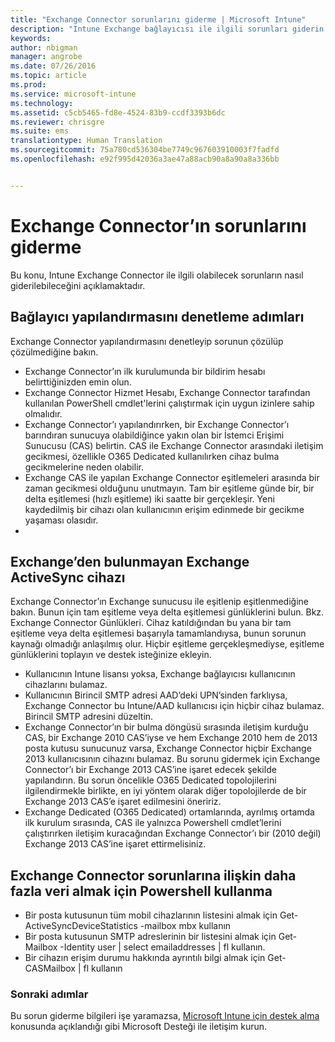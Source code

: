 ```yaml
---
title: "Exchange Connector sorunlarını giderme | Microsoft Intune"
description: "Intune Exchange bağlayıcısı ile ilgili sorunları giderin."
keywords: 
author: nbigman
manager: angrobe
ms.date: 07/26/2016
ms.topic: article
ms.prod: 
ms.service: microsoft-intune
ms.technology: 
ms.assetid: c5cb5465-fd8e-4524-83b9-ccdf3393b6dc
ms.reviewer: chrisgre
ms.suite: ems
translationtype: Human Translation
ms.sourcegitcommit: 75a780cd536304be7749c967603910003f7fadfd
ms.openlocfilehash: e92f995d42036a3ae47a88acb90a8a90a8a336bb


---
```


# Exchange Connector’ın sorunlarını giderme
Bu konu, Intune Exchange Connector ile ilgili olabilecek sorunların nasıl giderilebileceğini açıklamaktadır.

## Bağlayıcı yapılandırmasını denetleme adımları 

Exchange Connector yapılandırmasını denetleyip sorunun çözülüp çözülmediğine bakın.

- Exchange Connector’ın ilk kurulumunda bir bildirim hesabı belirttiğinizden emin olun.
- Exchange Connector Hizmet Hesabı, Exchange Connector tarafından kullanılan PowerShell cmdlet'lerini çalıştırmak için uygun izinlere sahip olmalıdır.
- Exchange Connector’ı yapılandırırken, bir Exchange Connector’ı barındıran sunucuya olabildiğince yakın olan bir İstemci Erişimi Sunucusu (CAS) belirtin. CAS ile Exchange Connector arasındaki iletişim gecikmesi, özellikle O365 Dedicated kullanılırken cihaz bulma gecikmelerine neden olabilir.
- Exchange CAS ile yapılan Exchange Connector eşitlemeleri arasında bir zaman gecikmesi olduğunu unutmayın. Tam bir eşitleme günde bir, bir delta eşitlemesi (hızlı eşitleme) iki saatte bir gerçekleşir. Yeni kaydedilmiş bir cihazı olan kullanıcının erişim edinmede bir gecikme yaşaması olasıdır.
- 
## Exchange’den bulunmayan Exchange ActiveSync cihazı
Exchange Connector’ın Exchange sunucusu ile eşitlenip eşitlenmediğine bakın. Bunun için tam eşitleme veya delta eşitlemesi günlüklerini bulun. Bkz. Exchange Connector Günlükleri. Cihaz katıldığından bu yana bir tam eşitleme veya delta eşitlemesi başarıyla tamamlandıysa, bunun sorunun kaynağı olmadığı anlaşılmış olur. Hiçbir eşitleme gerçekleşmediyse, eşitleme günlüklerini toplayın ve destek isteğinize ekleyin.

- Kullanıcının Intune lisansı yoksa, Exchange bağlayıcısı kullanıcının cihazlarını bulamaz.
- Kullanıcının Birincil SMTP adresi AAD’deki UPN’sinden farklıysa, Exchange Connector bu Intune/AAD kullanıcısı için hiçbir cihaz bulamaz. Birincil SMTP adresini düzeltin.
- Exchange Connector’ın bir bulma döngüsü sırasında iletişim kurduğu CAS, bir Exchange 2010 CAS’iyse ve hem Exchange 2010 hem de 2013 posta kutusu sunucunuz varsa, Exchange Connector hiçbir Exchange 2013 kullanıcısının cihazını bulamaz. Bu sorunu gidermek için Exchange Connector’ı bir Exchange 2013 CAS’ine işaret edecek şekilde yapılandırın.  Bu sorun öncelikle O365 Dedicated topolojilerini ilgilendirmekle birlikte, en iyi yöntem olarak diğer topolojilerde de bir Exchange 2013 CAS’e işaret edilmesini öneririz.
- Exchange Dedicated (O365 Dedicated) ortamlarında, ayrılmış ortamda ilk kurulum sırasında, CAS ile yalnızca Powershell cmdlet’lerini çalıştırırken iletişim kuracağından Exchange Connector’ı bir (2010 değil) Exchange 2013 CAS’ine işaret ettirmelisiniz.


## Exchange Connector sorunlarına ilişkin daha fazla veri almak için Powershell kullanma
- Bir posta kutusunun tüm mobil cihazlarının listesini almak için Get-ActiveSyncDeviceStatistics -mailbox mbx kullanın
- Bir posta kutusunun SMTP adreslerinin bir listesini almak için Get-Mailbox -Identity user | select emailaddresses | fl kullanın.
- Bir cihazın erişim durumu hakkında ayrıntılı bilgi almak için Get-CASMailbox <upn> | fl kullanın

### Sonraki adımlar
Bu sorun giderme bilgileri işe yaramazsa, [Microsoft Intune için destek alma](how-to-get-support-for-microsoft-intune.md) konusunda açıklandığı gibi Microsoft Desteği ile iletişim kurun.



<!--HONumber=Jul16_HO4-->


